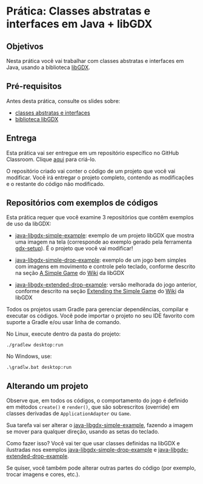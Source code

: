 # Prática: Classes abstratas e interfaces em Java + libGDX


## Objetivos
Nesta prática você vai trabalhar com classes abstratas e interfaces em Java, usando a biblioteca [libGDX](https://libgdx.com/).

## Pré-requisitos

Antes desta prática, consulte os slides sobre:
- [classes abstratas e interfaces](https://docs.google.com/presentation/d/10YwDdDeV01SucPbewQR63c1pWgbkdLs1NM76psU8v98/edit?usp=sharing)
- [biblioteca libGDX](https://docs.google.com/presentation/d/18k3x_pKYT1mptiTYN74qq5MVoNm9mFv6uAnEbrjzBS4/edit?usp=sharing)


## Entrega

Esta prática vai ser entregue em um repositório específico no GitHub Classroom. Clique [aqui](https://classroom.github.com/a/9pb4S96Y) para criá-lo. 

O repositório criado vai conter o código de um projeto que você vai modificar. Você irá entregar o projeto completo, contendo as modificações e o restante do código não modificado.


## Repositórios com exemplos de códigos

Esta prática requer que você examine 3 repositórios que contêm exemplos de uso da libGDX:
- [java-libgdx-simple-example](https://github.com/AndreaInfUFSM/java-libgdx-simple-example/): exemplo de um projeto libGDX que mostra uma imagem na tela (corresponde ao exemplo gerado pela ferramenta [gdx-setup](https://libgdx.com/wiki/start/project-generation)). É o projeto que você vai modificar!

- [java-libgdx-simple-drop-example](https://github.com/AndreaInfUFSM/java-libgdx-simple-drop-example): exemplo de um jogo bem simples com imagens em movimento e controle pelo teclado, conforme descrito na seção [A Simple Game](https://libgdx.com/dev/simple-game/) do [Wiki](https://libgdx.com/wiki/) da libGDX

- [java-libgdx-extended-drop-example](https://github.com/AndreaInfUFSM/java-libgdx-extended-drop-example): versão melhorada do jogo anterior, conforme descrito na seção [Extending the Simple Game](https://libgdx.com/wiki/start/simple-game-extended) do [Wiki](https://libgdx.com/wiki/) da libGDX

Todos os projetos usam Gradle para gerenciar dependências, compilar e executar os códigos. Você pode importar o projeto no seu IDE favorito com suporte a Gradle e/ou usar linha de comando.

No Linux, execute dentro da pasta do projeto:
```
./gradlew desktop:run
```
No Windows, use:
```
.\gradlw.bat desktop:run
```


## Alterando um projeto

Observe que, em todos os códigos, o comportamento do jogo é definido em métodos `create()` e `render()`, que são sobrescritos (override) em classes derivadas de `ApplicationAdapter` ou `Game`.

Sua tarefa vai ser alterar o [java-libgdx-simple-example](https://github.com/AndreaInfUFSM/java-libgdx-simple-example/), fazendo a imagem se mover para qualquer direção, usando as setas do teclado.

Como fazer isso? Você vai ter que usar classes definidas na libGDX e ilustradas nos exemplos [java-libgdx-simple-drop-example](https://github.com/AndreaInfUFSM/java-libgdx-simple-drop-example) e [java-libgdx-extended-drop-example](https://github.com/AndreaInfUFSM/java-libgdx-extended-drop-example).

Se quiser, você também pode alterar outras partes do código (por exemplo, trocar imagens e cores, etc.).

